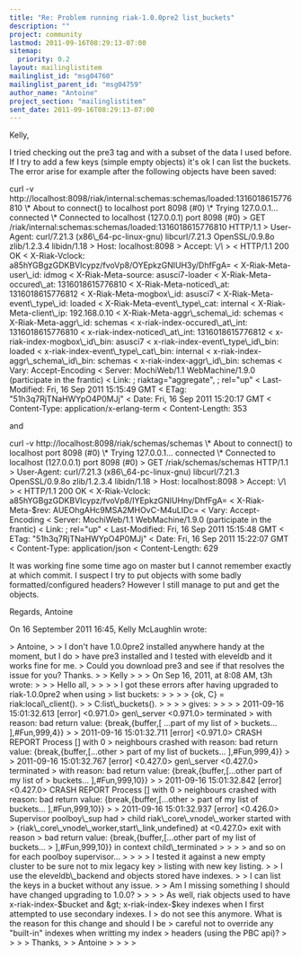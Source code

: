 ```yaml
---
title: "Re: Problem running riak-1.0.0pre2 list_buckets"
description: ""
project: community
lastmod: 2011-09-16T08:29:13-07:00
sitemap:
  priority: 0.2
layout: mailinglistitem
mailinglist_id: "msg04760"
mailinglist_parent_id: "msg04759"
author_name: "Antoine"
project_section: "mailinglistitem"
sent_date: 2011-09-16T08:29:13-07:00
---
```



Kelly,

I tried checking out the pre3 tag and with a subset of the data I used
before. If I try to add a few keys (simple empty objects) it's ok I can list
the buckets. The error arise for example after the following objects have
been saved:

curl -v
http://localhost:8098/riak/internal:schemas:schemas/loaded:1316018615776810
\\* About to connect() to localhost port 8098 (#0)
\\* Trying 127.0.0.1... connected
\\* Connected to localhost (127.0.0.1) port 8098 (#0)
&gt; GET /riak/internal:schemas:schemas/loaded:1316018615776810 HTTP/1.1
&gt; User-Agent: curl/7.21.3 (x86\\_64-pc-linux-gnu) libcurl/7.21.3
OpenSSL/0.9.8o zlib/1.2.3.4 libidn/1.18
&gt; Host: localhost:8098
&gt; Accept: \\*/\\*
&gt;
&lt; HTTP/1.1 200 OK
&lt; X-Riak-Vclock: a85hYGBgzGDKBVIcypz/fvoVp8/OYEpkzGNlUH3y/DhfFgA=
&lt; X-Riak-Meta-user\\_id: idmog
&lt; X-Riak-Meta-source: asusci7-loader
&lt; X-Riak-Meta-occured\\_at: 1316018615776810
&lt; X-Riak-Meta-noticed\\_at: 1316018615776812
&lt; X-Riak-Meta-mogbox\\_id: asusci7
&lt; X-Riak-Meta-event\\_type\\_id: loaded
&lt; X-Riak-Meta-event\\_type\\_cat: internal
&lt; X-Riak-Meta-client\\_ip: 192.168.0.10
&lt; X-Riak-Meta-aggr\\_schema\\_id: schemas
&lt; X-Riak-Meta-aggr\\_id: schemas
&lt; x-riak-index-occured\\_at\\_int: 1316018615776810
&lt; x-riak-index-noticed\\_at\\_int: 1316018615776812
&lt; x-riak-index-mogbox\\_id\\_bin: asusci7
&lt; x-riak-index-event\\_type\\_id\\_bin: loaded
&lt; x-riak-index-event\\_type\\_cat\\_bin: internal
&lt; x-riak-index-aggr\\_schema\\_id\\_bin: schemas
&lt; x-riak-index-aggr\\_id\\_bin: schemas
&lt; Vary: Accept-Encoding
&lt; Server: MochiWeb/1.1 WebMachine/1.9.0 (participate in the frantic)
&lt; Link: ; riaktag="aggregate",
; rel="up"
&lt; Last-Modified: Fri, 16 Sep 2011 15:15:49 GMT
&lt; ETag: "51h3q7RjTNaHWYpO4P0MJj"
&lt; Date: Fri, 16 Sep 2011 15:20:17 GMT
&lt; Content-Type: application/x-erlang-term
&lt; Content-Length: 353

and

curl -v http://localhost:8098/riak/schemas/schemas
\\* About to connect() to localhost port 8098 (#0)
\\* Trying 127.0.0.1... connected
\\* Connected to localhost (127.0.0.1) port 8098 (#0)
&gt; GET /riak/schemas/schemas HTTP/1.1
&gt; User-Agent: curl/7.21.3 (x86\\_64-pc-linux-gnu) libcurl/7.21.3
OpenSSL/0.9.8o zlib/1.2.3.4 libidn/1.18
&gt; Host: localhost:8098
&gt; Accept: \\*/\\*
&gt;
&lt; HTTP/1.1 200 OK
&lt; X-Riak-Vclock: a85hYGBgzGDKBVIcypz/fvoVp8/IYEpkzGNlUHny/DhfFgA=
&lt; X-Riak-Meta-$rev: AUEOhgAHc9MSA2MHOvC-M4uLIDc=
&lt; Vary: Accept-Encoding
&lt; Server: MochiWeb/1.1 WebMachine/1.9.0 (participate in the frantic)
&lt; Link: ; rel="up"
&lt; Last-Modified: Fri, 16 Sep 2011 15:15:48 GMT
&lt; ETag: "51h3q7RjTNaHWYpO4P0MJj"
&lt; Date: Fri, 16 Sep 2011 15:22:07 GMT
&lt; Content-Type: application/json
&lt; Content-Length: 629

It was working fine some time ago on master but I cannot remember exactly at
which commit.
I suspect I try to put objects with some badly formatted/configured headers?
However I still manage to put and get the objects.

Regards,
Antoine

On 16 September 2011 16:45, Kelly McLaughlin  wrote:

&gt; Antoine,
&gt;
&gt; I don't have 1.0.0pre2 installed anywhere handy at the moment, but I do
&gt; have pre3 installed and I tested with eleveldb and it works fine for me.
&gt; Could you download pre3 and see if that resolves the issue for you? Thanks.
&gt;
&gt; Kelly
&gt;
&gt;
&gt; On Sep 16, 2011, at 8:08 AM, t3h wrote:
&gt;
&gt; &gt; Hello all,
&gt; &gt;
&gt; &gt; I got these errors after having upgraded to riak-1.0.0pre2 when using
&gt; list buckets:
&gt; &gt;
&gt; &gt; {ok, C} = riak:local\\_client().
&gt; &gt; C:list\\_buckets().
&gt; &gt;
&gt; &gt; gives:
&gt; &gt;
&gt; &gt; 2011-09-16 15:01:32.613 [error] &lt;0.971.0&gt; gen\\_server &lt;0.971.0&gt; terminated
&gt; with reason: bad return value: {break,{buffer,[ ...part of my list of
&gt; buckets... ],#Fun,999,4}}
&gt; &gt; 2011-09-16 15:01:32.711 [error] &lt;0.971.0&gt; CRASH REPORT Process [] with 0
&gt; neighbours crashed with reason: bad return value: {break,{buffer,[...other
&gt; part of my list of buckets... ],#Fun,999,4}}
&gt; &gt; 2011-09-16 15:01:32.767 [error] &lt;0.427.0&gt; gen\\_server &lt;0.427.0&gt; terminated
&gt; with reason: bad return value: {break,{buffer,[...other part of my list of
&gt; buckets... ],#Fun,999,10}}
&gt; &gt; 2011-09-16 15:01:32.842 [error] &lt;0.427.0&gt; CRASH REPORT Process [] with 0
&gt; neighbours crashed with reason: bad return value: {break,{buffer,[...other
&gt; part of my list of buckets... ],#Fun,999,10}}
&gt; &gt; 2011-09-16 15:01:32.937 [error] &lt;0.426.0&gt; Supervisor poolboy\\_sup had
&gt; child riak\\_core\\_vnode\\_worker started with
&gt; {riak\\_core\\_vnode\\_worker,start\\_link,undefined} at &lt;0.427.0&gt; exit with reason
&gt; bad return value: {break,{buffer,[...other part of my list of buckets...
&gt; ],#Fun,999,10}} in context child\\_terminated
&gt; &gt;
&gt; &gt; and so on for each poolboy supervisor...
&gt; &gt;
&gt; &gt; I tested it against a new empty cluster to be sure not to mix legacy key
&gt; listing with new key listing.
&gt; &gt; I use the eleveldb\\_backend and objects stored have indexes.
&gt; &gt; I can list the keys in a bucket without any issue.
&gt; &gt; Am I missing something I should have changed upgrading to 1.0.0?
&gt; &gt;
&gt; &gt; As well, riak objects used to have x-riak-index-$bucket and
&gt; x-riak-index-$key indexes when I first attempted to use secondary indexes. I
&gt; do not see this anymore. What is the reason for this change and should I be
&gt; careful not to override any "built-in" indexes when writting my index
&gt; headers (using the PBC api)?
&gt; &gt;
&gt; &gt; Thanks,
&gt; &gt; Antoine
&gt; &gt;
&gt; &gt;
